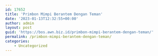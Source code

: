 ```yaml
---
id: 17652
title: 'Primbon Mimpi Berantem Dengan Teman'
date: '2023-01-13T12:32:55+00:00'
author: admin
layout: post
guid: 'https://bos.awn.biz.id/primbon-mimpi-berantem-dengan-teman/'
permalink: /primbon-mimpi-berantem-dengan-teman/
categories:
    - Uncategorized
---
```


